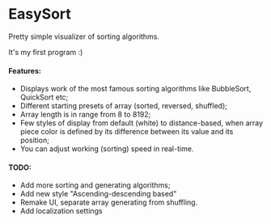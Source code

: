 # EasySort
Pretty simple visualizer of sorting algorithms.

It's my first program :)

#### Features:
* Displays work of the most famous sorting algorithms like BubbleSort, QuickSort etc;
* Different starting presets of array (sorted, reversed, shuffled);
* Array length is in range from 8 to 8192;
* Few styles of display from default (white) to distance-based, when array piece color is defined by its difference between its value and its position;
* You can adjust working (sorting) speed in real-time.

#### TODO:
* Add more sorting and generating algorithms;
* Add new style "Ascending-descending based"
* Remake UI, separate array generating from shuffling.
* Add localization settings
